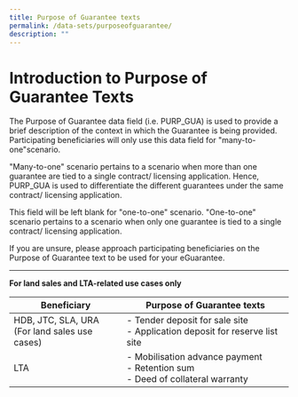 ```yaml
---
title: Purpose of Guarantee texts
permalink: /data-sets/purposeofguarantee/
description: ""
---
```

# Introduction to Purpose of Guarantee Texts

The Purpose of Guarantee data field (i.e. PURP_GUA) is used to provide a brief description of the context in which the Guarantee is being provided. Participating beneficiaries will only use this data field for "many-to-one"scenario. 

"Many-to-one" scenario pertains to a scenario when more than one guarantee are tied to a single contract/ licensing application. Hence, PURP_GUA is used to differentiate the different guarantees under the same contract/ licensing application.

This field will be left blank for "one-to-one" scenario. "One-to-one" scenario pertains to a scenario when only one guarantee is tied to a single contract/ licensing application. 

If you are unsure, please approach participating beneficiaries on the Purpose of Guarantee text to be used for your eGuarantee.

****

**For land sales and LTA-related use cases only**


| Beneficiary | Purpose of Guarantee texts | 
| -------- | -------- | 
| HDB, JTC, SLA, URA<br> (For land sales use cases)     | - Tender deposit for sale site <br> - Application deposit for reserve list site
| LTA     | - Mobilisation advance payment<br> - Retention sum <br> - Deed of collateral warranty